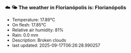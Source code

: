 ### ☁️ 🌤️  The weather in Florianópolis is: Florianópolis

- Temperature: 17.89°C
- On flesh: 17.85°C
- Relative air humidity: 81%
- Rain: 0.0 mm
- Description: Broken clouds
- last updated: 2025-09-17T06:26:28.990257
